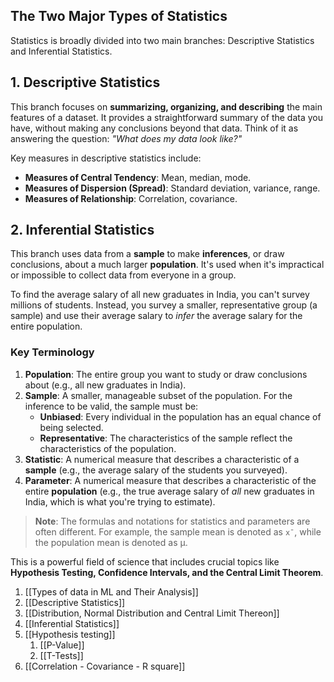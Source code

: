 ## The Two Major Types of Statistics
Statistics is broadly divided into two main branches: Descriptive Statistics and Inferential Statistics.
## 1. Descriptive Statistics
This branch focuses on **summarizing, organizing, and describing** the main features of a dataset. It provides a straightforward summary of the data you have, without making any conclusions beyond that data.
Think of it as answering the question: _"What does my data look like?"_

Key measures in descriptive statistics include:
- **Measures of Central Tendency**: Mean, median, mode.
- **Measures of Dispersion (Spread)**: Standard deviation, variance, range.
- **Measures of Relationship**: Correlation, covariance.

## 2. Inferential Statistics
This branch uses data from a **sample** to make **inferences**, or draw conclusions, about a much larger **population**. It's used when it's impractical or impossible to collect data from everyone in a group.

To find the average salary of all new graduates in India, you can't survey millions of students. Instead, you survey a smaller, representative group (a sample) and use their average salary to _infer_ the average salary for the entire population.
### Key Terminology

1. **Population**: The entire group you want to study or draw conclusions about (e.g., all new graduates in India).
2. **Sample**: A smaller, manageable subset of the population. For the inference to be valid, the sample must be:
	- **Unbiased**: Every individual in the population has an equal chance of being selected.
	- **Representative**: The characteristics of the sample reflect the characteristics of the population.
3. **Statistic**: A numerical measure that describes a characteristic of a **sample** (e.g., the average salary of the students you surveyed).
4. **Parameter**: A numerical measure that describes a characteristic of the entire **population** (e.g., the true average salary of _all_ new graduates in India, which is what you're trying to estimate).

> **Note**: The formulas and notations for statistics and parameters are often different. For example, the sample mean is denoted as `xˉ`, while the population mean is denoted as μ.

This is a powerful field of science that includes crucial topics like **Hypothesis Testing, Confidence Intervals, and the Central Limit Theorem**.


1. [[Types of data in ML and Their Analysis]]
2. [[Descriptive Statistics]]
3. [[Distribution, Normal Distribution and Central Limit Thereon]]
4. [[Inferential Statistics]]
5. [[Hypothesis testing]]
	1. [[P-Value]]
	2. [[T-Tests]]
6. [[Correlation - Covariance - R square]]




